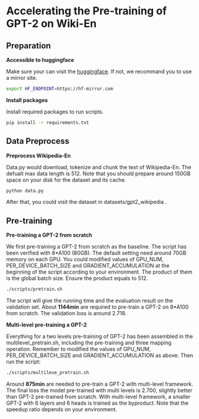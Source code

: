 # Accelerating the Pre-training of GPT-2 on Wiki-En

## Preparation

**Accessible to huggingface**

Make sure your can visit the [huggingface](https://huggingface.co/). If not, we recommand you to use a mirror site.

```bash
export HF_ENDPOINT=https://hf-mirror.com
```

**Install packages**

Install required packages to run scripts.

```bash
pip install -r requirements.txt
```

## Data Preprocess

**Preprocess Wikipedia-En**

Data.py would download, tokenize and chunk the text of Wikipedia-En. The defualt max data length is 512. Note that you should prepare around 150GB space on your disk for the dataset and its cache.

```bash
python data.py
```

After that, you could visit the dataset in datasets/gpt2_wikipedia .

## Pre-training

**Pre-training a GPT-2 from scratch**

We first pre-training a GPT-2 from scratch as the baseline. The script has been verified with 8*A100 (80GB). The default setting need around 70GB memory on each GPU. You could modified values of GPU_NUM, PER_DEVICE_BATCH_SIZE and GRADIENT_ACCUMULATION at the beginning of the script according to your environment. The product of them is the global batch size. Ensure the product equals to 512.

```bash
./scripts/pretrain.sh
```

The script will give the running time and the evaluation result on the validation set. About **1144min** are required to pre-train a GPT-2 on 8*A100 from scratch. The validation loss is around 2.718.


**Multi-level pre-training a GPT-2**

Everything for a two levels pre-training of GPT-2 has been assembled in the multilevel_pretrain.sh, including the pre-training and three mapping operation. Remember to modified the values of GPU_NUM, PER_DEVICE_BATCH_SIZE and GRADIENT_ACCUMULATION as above. Then run the script:

```bash
./scripts/multileve_pretrain.sh
```

Around **875min** are needed to pre-train a GPT-2 with multi-level framework. The final loss the model pre-trained with multi levels is 2.700, slightly better than GPT-2 pre-trained from scratch. With multi-level framework, a smaller GPT-2 with 6 layers and 6 heads is trained as the byproduct. Note that the speedup ratio depends on your environment.
